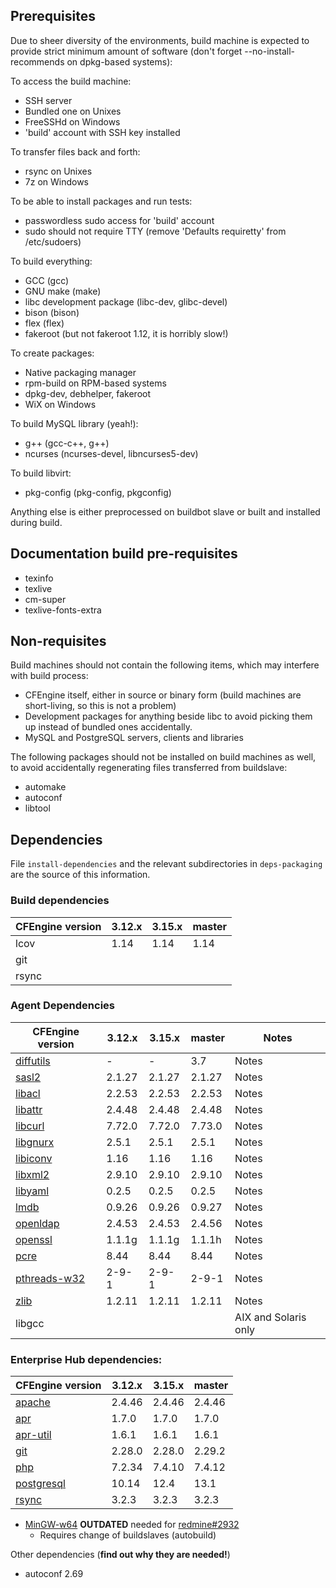 ## Prerequisites

Due to sheer diversity of the environments, build machine is expected to provide
strict minimum amount of software (don't forget --no-install-recommends on
dpkg-based systems):

To access the build machine:
 * SSH server
  * Bundled one on Unixes
  * FreeSSHd on Windows
 * 'build' account with SSH key installed

To transfer files back and forth:
 * rsync on Unixes
 * 7z on Windows

To be able to install packages and run tests:
 * passwordless sudo access for 'build' account
 * sudo should not require TTY (remove 'Defaults requiretty' from /etc/sudoers)

To build everything:
 * GCC (gcc)
 * GNU make (make)
 * libc development package (libc-dev, glibc-devel)
 * bison (bison)
 * flex (flex)
 * fakeroot (but not fakeroot 1.12, it is horribly slow!)

To create packages:
 * Native packaging manager
  * rpm-build on RPM-based systems
  * dpkg-dev, debhelper, fakeroot
  * WiX on Windows

To build MySQL library (yeah!):
 * g++ (gcc-c++, g++)
 * ncurses (ncurses-devel, libncurses5-dev)

To build libvirt:
 * pkg-config (pkg-config, pkgconfig)

Anything else is either preprocessed on buildbot slave or built and installed
during build.

## Documentation build pre-requisites

 * texinfo
 * texlive
 * cm-super
 * texlive-fonts-extra

## Non-requisites

Build machines should not contain the following items, which may interfere with
build process:

 * CFEngine itself, either in source or binary form (build machines are
   short-living, so this is not a problem)
 * Development packages for anything beside libc to avoid picking them up
   instead of bundled ones accidentally.
 * MySQL and PostgreSQL servers, clients and libraries

The following packages should not be installed on build machines as well, to
avoid accidentally regenerating files transferred from buildslave:

 * automake
 * autoconf
 * libtool

## Dependencies

File `install-dependencies` and the relevant subdirectories in `deps-packaging` are the source of this information.

### Build dependencies

| CFEngine version | 3.12.x | 3.15.x | master |
| ---------------- | ------ | ------ | ------ |
| lcov             | 1.14   | 1.14   | 1.14   |
| git              |        |        |        |
| rsync            |        |        |        |

### Agent Dependencies

| CFEngine version                                                                 | 3.12.x | 3.15.x | master | Notes                    |
| -------------------------------------------------------------------------------- | ------ | ------ | ------ | ------------------------ |
| [diffutils](https://ftpmirror.gnu.org/diffutils/)                                | -      | -      | 3.7    | Notes                    |
| [sasl2](https://cyrusimap.org/mediawiki/index.php/Downloads)                     | 2.1.27 | 2.1.27 | 2.1.27 | Notes                    |
| [libacl](http://download.savannah.gnu.org/releases/acl/)                         | 2.2.53 | 2.2.53 | 2.2.53 | Notes                    |
| [libattr](http://download.savannah.gnu.org/releases/attr/)                       | 2.4.48 | 2.4.48 | 2.4.48 | Notes                    |
| [libcurl](http://curl.haxx.se/download.html)                                     | 7.72.0 | 7.72.0 | 7.73.0 | Notes                    |
| [libgnurx](http://www.gnu.org/software/rx/rx.html)                               | 2.5.1  | 2.5.1  | 2.5.1  | Notes                    |
| [libiconv](http://ftp.gnu.org/gnu/libiconv/)                                     | 1.16   | 1.16   | 1.16   | Notes                    |
| [libxml2](http://xmlsoft.org/sources/)                                           | 2.9.10 | 2.9.10 | 2.9.10 | Notes                    |
| [libyaml](http://pyyaml.org/wiki/LibYAML)                                        | 0.2.5  | 0.2.5  | 0.2.5  | Notes                    |
| [lmdb](https://github.com/LMDB/lmdb/)                                            | 0.9.26 | 0.9.26 | 0.9.27 | Notes                    |
| [openldap](http://www.openldap.org/software/download/OpenLDAP/openldap-release/) | 2.4.53 | 2.4.53 | 2.4.56 | Notes                    |
| [openssl](http://openssl.org/)                                                   | 1.1.1g | 1.1.1g | 1.1.1h | Notes                    |
| [pcre](http://ftp.csx.cam.ac.uk/pub/software/programming/pcre/)                  | 8.44   | 8.44   | 8.44   | Notes                    |
| [pthreads-w32](ftp://sourceware.org/pub/pthreads-win32/)                         | 2-9-1  | 2-9-1  | 2-9-1  | Notes                    |
| [zlib](http://www.zlib.net/)                                                     | 1.2.11 | 1.2.11 | 1.2.11 | Notes                    |
| libgcc                                                                           |        |        |        | AIX and Solaris only     |

### Enterprise Hub dependencies:

| CFEngine version                                    | 3.12.x | 3.15.x | master |
| --------------------------------------------------- | ------ | ------ | ------ |
| [apache](http://httpd.apache.org/)                  | 2.4.46 | 2.4.46 | 2.4.46 |
| [apr](https://apr.apache.org/)                      | 1.7.0  | 1.7.0  | 1.7.0  |
| [apr-util](https://apr.apache.org/)                 | 1.6.1  | 1.6.1  | 1.6.1  |
| [git](https://www.kernel.org/pub/software/scm/git/) | 2.28.0 | 2.28.0 | 2.29.2 |
| [php](http://php.net/)                              | 7.2.34 | 7.4.10 | 7.4.12 |
| [postgresql](http://www.postgresql.org/)            | 10.14  | 12.4   | 13.1   |
| [rsync](https://download.samba.org/pub/rsync/)      | 3.2.3  | 3.2.3  | 3.2.3  |

* [MinGW-w64](http://sourceforge.net/projects/mingw-w64/) **OUTDATED** needed
  for [redmine#2932](https://dev.cfengine.com/issues/2932)
  * Requires change of buildslaves (autobuild)

Other dependencies (**find out why they are needed!**)

* autoconf 2.69
